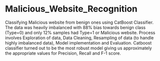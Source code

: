 # Malicious_Website_Recognition
Classifying Malicious website from benign ones using CatBoost Classifier. 
The data was heavily imbalanced with 88% bias towards benign class (Type=0) and only 12% samples had Type=1 or Malicious website.
Process involves Exploration of data, Data Cleaning, Resampling of data (to handle highly imbalanced data), Model implementation and Evaluation.
Catboost classifier turned out to be the most robust model giving us approximately the appropriate values for Precision, Recall and F-1 score.
